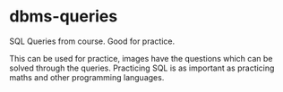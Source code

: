 # dbms-queries
SQL Queries from course. Good for practice.

This can be used for practice, images have the questions which can be solved through the queries.
Practicing SQL is as important as practicing maths and other programming languages.
